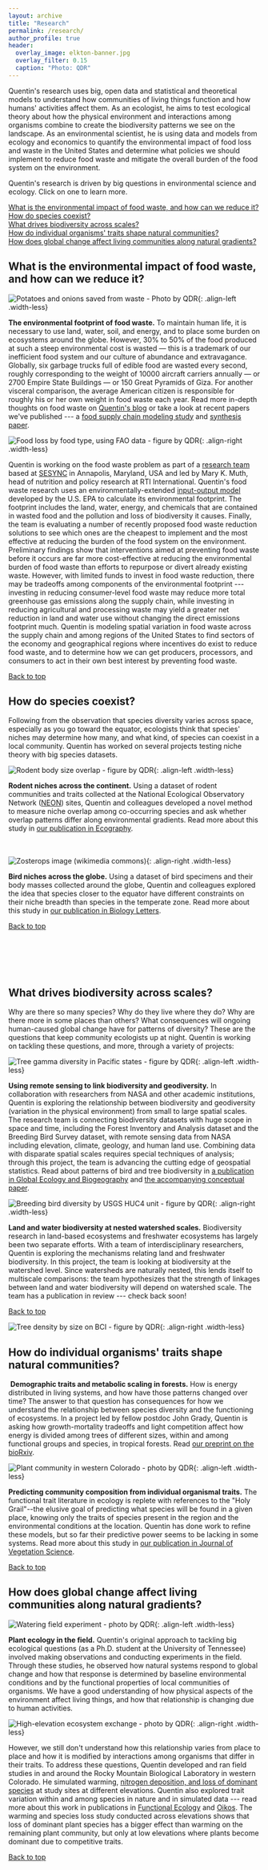 ```yaml
---
layout: archive
title: "Research"
permalink: /research/
author_profile: true
header:
  overlay_image: elkton-banner.jpg
  overlay_filter: 0.15
  caption: "Photo: QDR"
---
```


<a name="top"></a>

Quentin's research uses big, open data and statistical and theoretical models to understand how communities of living things function and how humans' activities affect them. As an ecologist, he aims to test ecological theory about how the physical environment and interactions among organisms combine to create the biodiversity patterns we see on the landscape. As an environmental scientist, he is using data and models from ecology and economics to quantify the environmental impact of food loss and waste in the United States and determine what policies we should implement to reduce food waste and mitigate the overall burden of the food system on the environment.

Quentin's research is driven by big questions in environmental science and ecology. Click on one to learn more.

[What is the environmental impact of food waste, and how can we reduce it?](#what-is-the-environmental-impact-of-food-waste-and-how-can-we-reduce-it)  
[How do species coexist?](#how-do-species-coexist)  
[What drives biodiversity across scales?](#what-drives-biodiversity-across-scales)  
[How do individual organisms' traits shape natural communities?](#how-do-individual-organisms-traits-shape-natural-communities)   
[How does global change affect living communities along natural gradients?](#how-does-global-change-affect-living-communities-along-natural-gradients)  

## What is the environmental impact of food waste, and how can we reduce it?

![Potatoes and onions saved from waste - Photo by QDR](/images/potatoes_onions.jpg){: .align-left .width-less}

**The environmental footprint of food waste.** To maintain human life, it is necessary to use land, water, soil, and energy, and to place some burden on ecosystems around the globe. However, 30% to 50% of the food produced at such a steep environmental cost is wasted — this is a trademark of our inefficient food system and our culture of abundance and extravagance. Globally, six garbage trucks full of edible food are wasted every second, roughly corresponding to the weight of 10000 aircraft carriers annually — or 2700 Empire State Buildings — or 150 Great Pyramids of Giza. For another visceral comparison, the average American citizen is responsible for roughly his or her own weight in food waste each year. Read more in-depth thoughts on food waste on [Quentin's blog](/year-archive/) or take a look at recent papers we've published --- a [food supply chain modeling study](https://www.sciencedirect.com/science/article/pii/S0048969719362515) and [synthesis paper](https://www.sciencedirect.com/science/article/pii/S0048969719328037).

![Food loss by food type, using FAO data - figure by QDR](/images/fao_flw.PNG){: .align-right .width-less}

Quentin is working on the food waste problem as part of a [research team](https://www.sesync.org/project/ventures/food-waste-and-the-environment) based at [SESYNC](https://www.sesync.org/) in Annapolis, Maryland, USA and led by Mary K. Muth, head of nutrition and policy research at RTI International. Quentin's food waste research uses an environmentally-extended [input-output model](https://github.com/USEPA/USEEIO) developed by the U.S. EPA to calculate its environmental footprint. The footprint includes the land, water, energy, and chemicals that are contained in wasted food and the pollution and loss of biodiversity it causes. Finally, the team is evaluating a number of recently proposed food waste reduction solutions to see which ones are the cheapest to implement and the most effective at reducing the burden of the food system on the environment. Preliminary findings show that interventions aimed at preventing food waste before it occurs are far more cost-effective at reducing the environmental burden of food waste than efforts to repurpose or divert already existing waste. However, with limited funds to invest in food waste reduction, there may be tradeoffs among components of the environmental footprint --- investing in reducing consumer-level food waste may reduce more total greenhouse gas emissions along the supply chain, while investing in reducing agricultural and processing waste may yield a greater net reduction in land and water use without changing the direct emissions footprint much. Quentin is modeling spatial variation in food waste across the supply chain and among regions of the United States to find sectors of the economy and geographical regions where incentives do exist to reduce food waste, and to determine how we can get producers, processors, and consumers to act in their own best interest by preventing food waste.

[Back to top](#top)

## How do species coexist?

Following from the observation that species diversity varies across space, especially as you go toward the equator, ecologists think that species' niches may determine how many, and what kind, of species can coexist in a local community. Quentin has worked on several projects testing niche theory with big species datasets.

![Rodent body size overlap - figure by QDR](/images/overlap.png){: .align-left .width-less}

**Rodent niches across the continent.** Using a dataset of rodent communities and traits collected at the National Ecological Observatory Network ([NEON](http://www.neonscience.org/)) sites, Quentin and colleagues developed a novel method to measure niche overlap among co-occurring species and ask whether overlap patterns differ along environmental gradients. Read more about this study in [our publication in Ecography](https://onlinelibrary.wiley.com/doi/abs/10.1111/ecog.03641).
<br>
<br>
<br>

![Zosterops image (wikimedia commons)](/images/zosterops.jpg){: .align-right .width-less}

**Bird niches across the globe.** Using a dataset of bird specimens and their body masses collected around the globe, Quentin and colleagues explored the idea that species closer to the equator have different constraints on their niche breadth than species in the temperate zone. Read more about this study in [our publication in Biology Letters](http://rsbl.royalsocietypublishing.org/content/14/1/20170453).

[Back to top](#top)

<br>
<br>
<br>
<br>

## What drives biodiversity across scales?

​Why are there so many species? Why do they live where they do? Why are there more in some places than others? What consequences will ongoing human-caused global change have for patterns of diversity? These are the questions that keep community ecologists up at night. Quentin is working on tackling these questions, and more, through a variety of projects:

![Tree gamma diversity in Pacific states - figure by QDR](/images/fiagammamap.png){: .align-left .width-less}

**Using remote sensing to link biodiversity and geodiversity.** In collaboration with researchers from NASA and other academic institutions, Quentin is exploring the relationship between biodiversity and geodiversity (variation in the physical environment) from small to large spatial scales. The research team is connecting biodiversity datasets with huge scope in space and time, including the Forest Inventory and Analysis dataset and the Breeding Bird Survey dataset, with remote sensing data from NASA including elevation, climate, geology, and human land use. Combining data with disparate spatial scales requires special techniques of analysis; through this project, the team is advancing the cutting edge of geospatial statistics. Read about patterns of bird and tree biodiversity in [a publication in Global Ecology and Biogeography](https://onlinelibrary.wiley.com/doi/abs/10.1111/geb.13061) and [the accompanying conceptual paper](https://onlinelibrary.wiley.com/doi/abs/10.1111/geb.12887).

![Breeding bird diversity by USGS HUC4 unit - figure by QDR](/images/bbsdivmaphuc.PNG){: .align-right .width-less}
	
**Land and water biodiversity at nested watershed scales.** Biodiversity research in land-based ecosystems and freshwater ecosystems has largely been two separate efforts. With a team of interdisciplinary researchers, Quentin is exploring the mechanisms relating land and freshwater biodiversity. In this project, the team is looking at biodiversity at the watershed level. Since watersheds are naturally nested, this lends itself to multiscale comparisons: the team hypothesizes that the strength of linkages between land and water biodiversity will depend on watershed scale. The team has a publication in review --- check back soon!

[Back to top](#top)

![Tree density by size on BCI - figure by QDR](/images/densitybci.PNG){: .align-right .width-less}

## How do individual organisms' traits shape natural communities?
​
**Demographic traits and metabolic scaling in forests.** How is energy distributed in living systems, and how have those patterns changed over time? The answer to that question has consequences for how we understand the relationship between species diversity and the functioning of ecosystems. In a project led by fellow postdoc John Grady, Quentin is asking how growth-mortality tradeoffs and light competition affect how energy is divided among trees of different sizes, within and among functional groups and species, in tropical forests. Read [our preprint on the bioRxiv](https://www.biorxiv.org/content/10.1101/2020.06.22.163659v1).

![Plant community in western Colorado - photo by QDR](/images/plantcommunity.jpg){: .align-left .width-less}

**Predicting community composition from individual organismal traits.** The functional trait literature in ecology is replete with references to the "Holy Grail"--the elusive goal of predicting what species will be found in a given place, knowing only the traits of species present in the region and the environmental conditions at the location. Quentin has done work to refine these models, but so far their predictive power seems to be lacking in some systems. Read more about this study in [our publication in Journal of Vegetation Science](https://onlinelibrary.wiley.com/doi/abs/10.1111/jvs.12555).

[Back to top](#top)

## How does global change affect living communities along natural gradients?

![Watering field experiment - photo by QDR](/images/watering.jpg){: .align-left .width-less}

**Plant ecology in the field.** Quentin's original approach to tackling big ecological questions (as a Ph.D. student at the University of Tennessee) involved making observations and conducting experiments in the field. Through these studies, he observed how natural systems respond to global change and how that response is determined by baseline environmental conditions and by the functional properties of local communities of organisms. We have a good understanding of how physical aspects of the environment affect living things, and how that relationship is changing due to human activities. 

![High-elevation ecosystem exchange - photo by QDR](/images/cinnitop.jpg){: .align-right .width-less}

However, we still don't understand how this relationship varies from place to place and how it is modified by interactions among organisms that differ in their traits. To address these questions, Quentin developed and ran field studies in and around the Rocky Mountain Biological Laboratory in western Colorado. He simulated warming, [nitrogen deposition, and loss of dominant species](https://academic.oup.com/jpe/article-abstract/doi/10.1093/jpe/rtx015/3051921/Aboveground-resilience-to-species-loss-but?redirectedFrom=fulltext) at study sites at different elevations. Quentin also explored trait variation within and among species in nature and in simulated data --- read more about this work in publications in [Functional Ecology](http://onlinelibrary.wiley.com/doi/10.1111/1365-2435.12162/abstract) and [Oikos](http://onlinelibrary.wiley.com/doi/10.1111/oik.02760/abstract). The warming and species loss study conducted across elevations shows that loss of dominant plant species has a bigger effect than warming on the remaining plant community, but only at low elevations where plants become dominant due to competitive traits. 

[Back to top](#top)

